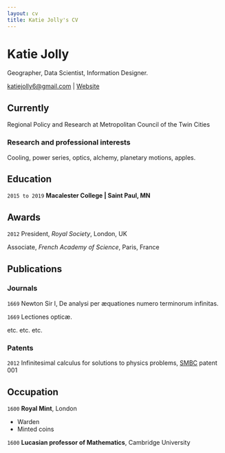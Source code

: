 ```yaml
---
layout: cv
title: Katie Jolly's CV
---
```

# Katie Jolly
Geographer, Data Scientist, Information Designer.

<div id="webaddress">
<a href="katiejolly6@gmail.com">katiejolly6@gmail.com</a>
| <a href="http://www.katiejolly.io">Website</a>
</div>


## Currently

Regional Policy and Research at Metropolitan Council of the Twin Cities


### Research and professional interests

Cooling, power series, optics, alchemy, planetary motions, apples.


## Education

`2015 to 2019`
__Macalester College | Saint Paul, MN__



## Awards

`2012`
President, *Royal Society*, London, UK

Associate, *French Academy of Science*, Paris, France



## Publications

<!-- A list is also available [online](http://scholar.google.co.uk/citations?user=LTOTl0YAAAAJ) -->

### Journals

`1669`
Newton Sir I, De analysi per æquationes numero terminorum infinitas.

`1669`
Lectiones opticæ.

etc. etc. etc.

### Patents

`2012`
Infinitesimal calculus for solutions to physics problems, [SMBC](http://www.techdirt.com/articles/20121011/09312820678/if-patents-had-been-around-time-newton.shtml) patent 001


## Occupation

`1600`
__Royal Mint__, London

- Warden
- Minted coins

`1600`
__Lucasian professor of Mathematics__, Cambridge University



<!-- ### Footer

Last updated: May 2013 -->
